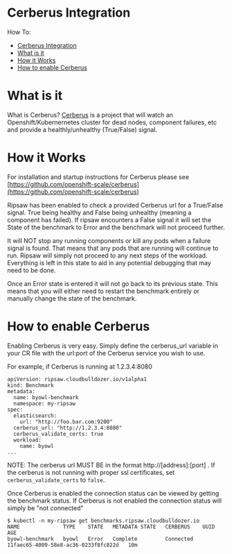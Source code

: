 # Cerberus Integration

How To:
- [Cerberus Integration](#cerberus-integration)
- [What is it](#what-is-it)
- [How it Works](#how-it-works)
- [How to enable Cerberus](#how-to-enable-cerberus)

# What is it

What is Cerberus? [Cerberus](https://github.com/openshift-scale/cerberus) is a project that will watch an Openshift/Kubernernetes cluster
for dead nodes, component failures, etc and provide a healthly/unhealthy (True/False) signal. 

# How it Works

For installation and startup instructions for Cerberus please see [https://github.com/openshift-scale/cerberus](https://github.com/openshift-scale/cerberus)

Ripsaw has been enabled to check a provided Cerberus url for a True/False signal. True being healthy and False being unhealthy (meaning a component
has failed). If ripsaw encounters a False signal it will set the State of the benchmark to Error and the benchmark will not proceed
further. 

It will NOT stop any running components or kill any pods when a failure signal is found. That means that any pods that are running will
continue to run. Ripsaw will simply not proceed to any next steps of the workload. Everything is left in this state to aid in any
potential debugging that may need to be done.

Once an Error state is entered it will not go back to its previous state. This means that you will either need to restart the benchmark
entirely or manually change the state of the benchmark.

# How to enable Cerberus

Enabling Cerberus is very easy. Simply define the cerberus_url variable in your CR file with the url:port of the Cerberus service you wish
to use.

For example, if Cerberus is running at 1.2.3.4:8080

```
apiVersion: ripsaw.cloudbulldozer.io/v1alpha1
kind: Benchmark
metadata:
  name: byowl-benchmark
  namespace: my-ripsaw
spec:
  elasticsearch:
    url: "http://foo.bar.com:9200"
  cerberus_url: "http://1.2.3.4:8080"
  cerberus_validate_certs: true
  workload:
    name: byowl
...
```

NOTE: The cerberus url MUST BE in the format http://[address]:[port] . If the cerberus is not running with proper ssl certificates, set `cerberus_validate_certs` to `false`.

Once Cerberus is enabled the connection status can be viewed by getting the benchmark status. If Cerberus is not
enabled the connection status will simply be "not connected"

```
$ kubectl -n my-ripsaw get benchmarks.ripsaw.cloudbulldozer.io
NAME              TYPE    STATE   METADATA STATE   CERBERUS    UUID                                   AGE
byowl-benchmark   byowl   Error   Complete         Connected   11faec65-4009-58e8-ac36-0233f0fc822d   10m
```
